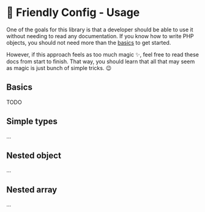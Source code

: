 # :seedling: Friendly Config - Usage

One of the goals for this library is that a developer should be able to use it without needing to read any documentation. If you know how to write PHP objects, you should not need more than the [basics](#basics) to get started.

However, if this approach feels as too much magic :sparkles:, feel free to read these docs from start to finish. That way, you should learn that all that may seem as magic is just bunch of simple tricks. :wink:

## Basics

TODO

## Simple types

...

## Nested object

...

## Nested array

...